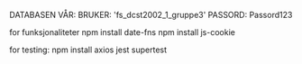DATABASEN VÅR:
BRUKER: 'fs_dcst2002_1_gruppe3'
PASSORD: Passord123

for funksjonaliteter
npm install date-fns
npm install js-cookie

for testing:
npm install axios jest supertest




